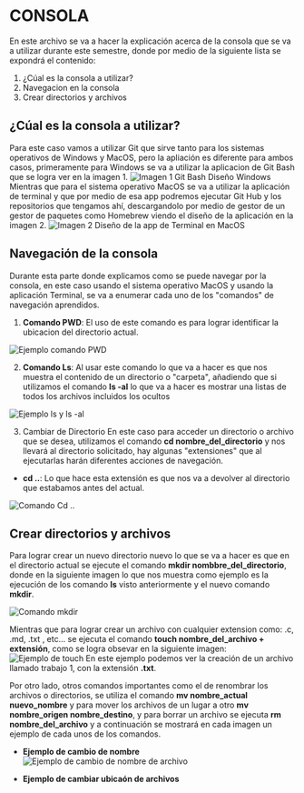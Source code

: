 # CONSOLA
 En este archivo se va a hacer la explicación acerca de la consola que se va a utilizar durante este semestre, donde por medio de la siguiente lista se expondrá el contenido:
 1. ¿Cúal es la consola a utilizar?
 2. Navegacion en la consola
 3. Crear directorios y archivos
## ¿Cúal es la consola a utilizar?

Para este caso vamos a utilizar Git que sirve tanto para los sistemas operativos de Windows y MacOS, pero la apliación es diferente para ambos casos, primeramente para Windows se va a utilizar la aplicacion de Git Bash que se logra ver en la imagen 1.
![Imagen 1 Git Bash Diseño Windows](https://www2.seas.gwu.edu/~simhaweb/gatewaytocs/gitbash/gb1.PNG)
Mientras que para el sistema operativo MacOS se va a utilizar la aplicación de terminal y que por medio de esa app podremos ejecutar Git Hub y los repositorios que tengamos ahí, descargandolo por medio de gestor de un gestor de paquetes como Homebrew viendo el diseño de la aplicación en la imagen 2.
![Imagen 2 Diseño de la app de Terminal en MacOS](https://apple.teveotecno.com.ar/wp-content/uploads/2022/10/Terminal-Command-Window-Mac.png.webp)

## Navegación de la consola
 
Durante esta parte donde explicamos como se puede navegar por la consola, en este caso usando el sistema operativo MacOS y usando la aplicación Terminal, se va a enumerar cada uno de los "comandos" de navegación aprendidos.

1. **Comando PWD**:
El uso de este comando es para lograr identificar la ubicacion del directorio actual.

![Ejemplo comando PWD](https://www.solvetic.com/uploads/monthly_04_2019/tutorials-7463-0-04732000-1554132475.png)

2. **Comando Ls**:
Al usar este comando lo que va a hacer es que nos muestra el contenido de un directorio o "carpeta", añadiendo que si utilizamos el comando **ls -al** lo que va a hacer es mostrar una listas de todos los archivos incluidos los ocultos 

![Ejemplo ls y ls -al](https://cdn-jghdn.nitrocdn.com/WaAKrPwVavvRtmiuchNkiowpZvENVGmM/assets/images/optimized/rev-ae4f639/www.homehost.com.br/blog/wp-content/uploads/2023/09/Captura-de-tela-2023-09-02-135944.png)

3. Cambiar de Directorio 
En este caso para acceder un directorio o archivo que se desea, utilizamos el comando **cd nombre_del_directorio** y nos llevará al directorio solicitado, hay algunas "extensiones" que al ejecutarlas harán diferentes acciones de navegación.

 - **cd ..**: Lo que hace esta extensión es que nos va a devolver al directorio que estabamos antes del actual.

 ![Comando Cd ..](https://cdn-jghdn.nitrocdn.com/WaAKrPwVavvRtmiuchNkiowpZvENVGmM/assets/images/optimized/rev-ae4f639/www.homehost.com.br/blog/wp-content/uploads/2023/09/Captura-de-tela-2023-09-02-133758.png)

 ## Crear directorios y archivos 

 Para lograr crear un nuevo directorio nuevo lo que se va a hacer es que en el directorio actual se ejecute el comando **mkdir nombbre_del_directorio**, donde en la siguiente imagen lo que nos muestra como ejemplo es la ejecución de los comando **ls** visto anteriormente y el nuevo comando **mkdir**.

 ![Comando mkdir](https://interactivechaos.com/sites/default/files/capturas_de_pantalla/bash_command_mkdir_01.png)

Mientras que para lograr crear un archivo con cualquier extension como: .c, .md, .txt , etc... se ejecuta el comando **touch nombre_del_archivo + extensión**, como se logra obsevar en la siguiente imagen:
![Ejemplo de touch](https://josesalazarpantoja.gitbooks.io/comandos-basicos-linux/content/assets/y1.JPG)
En este ejemplo podemos ver la creación de un archivo llamado trabajo 1, con la extensión **.txt**.

Por otro lado, otros comandos importantes como el de renombrar los archivos o directorios, se utiliza el comando **mv nombre_actual nuevo_nombre** y para mover los archivos de un lugar a otro **mv nombre_origen nombre_destino**, y para borrar un archivo se ejecuta **rm nombre_del_archivo** y a continuación se mostrará en cada imagen un ejemplo de cada unos de los comandos.

- **Ejemplo de cambio de nombre**
![Ejemplo de cambio de nombre de archivo](https://www.solvetic.com/uploads/monthly_09_2019/tutorials-7463-0-25085500-1568363977.png)

- **Ejemplo de cambiar ubicaón de archivos**
